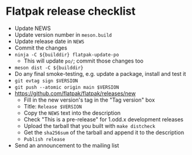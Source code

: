 Flatpak release checklist
=========================

* Update NEWS
* Update version number in `meson.build`
* Update release date in `NEWS`
* Commit the changes
* `ninja -C ${builddir} flatpak-update-po`
    * This will update `po/`; commit those changes too
* `meson dist -C ${builddir}`
* Do any final smoke-testing, e.g. update a package, install and test it
* `git evtag sign $VERSION`
* `git push --atomic origin main $VERSION`
* https://github.com/flatpak/flatpak/releases/new
    * Fill in the new version's tag in the "Tag version" box
    * Title: `Release $VERSION`
    * Copy the `NEWS` text into the description
    * Check "This is a pre-release" for 1.odd.x development releases
    * Upload the tarball that you built with `make distcheck`
    * Get the `sha256sum` of the tarball and append it to the description
    * `Publish release`
* Send an announcement to the mailing list
